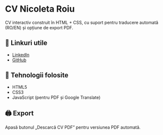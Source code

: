 # CV Nicoleta Roiu

CV interactiv construit în HTML + CSS, cu suport pentru traducere automată (RO/EN) și opțiune de export PDF.

## 🔗 Linkuri utile

- [LinkedIn](https://www.linkedin.com/in/nicoleta-roiu-183701296)
- [GitHub](https://github.com/RoiuNICOLETA)

## 💼 Tehnologii folosite

- HTML5
- CSS3
- JavaScript (pentru PDF și Google Translate)

## 🖨️ Export

Apasă butonul „Descarcă CV PDF” pentru versiunea PDF automată.

